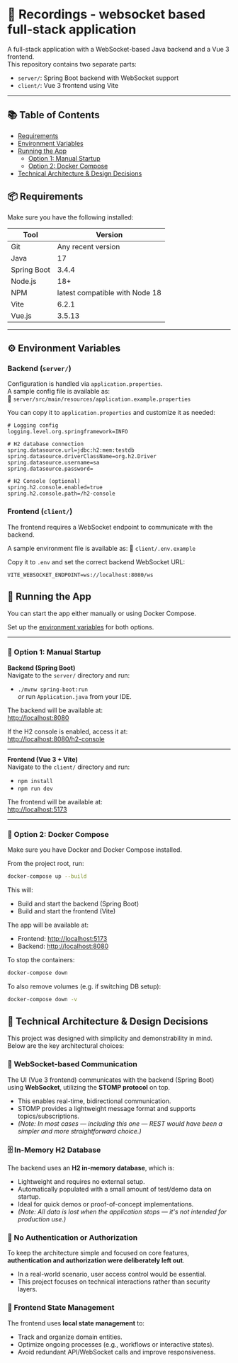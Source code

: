 # 🧩 Recordings - websocket based full-stack application

A full-stack application with a WebSocket-based Java backend and a Vue 3 frontend.  
This repository contains two separate parts:

- `server/`: Spring Boot backend with WebSocket support
- `client/`: Vue 3 frontend using Vite

---

## 📚 Table of Contents

- [Requirements](#-requirements)
- [Environment Variables](#-environment-variables)
- [Running the App](#-running-the-app)
  - [Option 1: Manual Startup](#-option-1-manual-startup)
  - [Option 2: Docker Compose](#-option-2-docker-compose)
- [Technical Architecture & Design Decisions](#-technical-architecture--design-decisions)

## 📦 Requirements

Make sure you have the following installed:

| Tool        | Version         |
|-------------|------------------|
| Git         | Any recent version |
| Java        | 17               |
| Spring Boot | 3.4.4            |
| Node.js     | 18+              |
| NPM         | latest compatible with Node 18 |
| Vite        | 6.2.1            |
| Vue.js      | 3.5.13           |

---

## ⚙️ Environment Variables

### Backend (`server/`)

Configuration is handled via `application.properties`.  
A sample config file is available as:  
📄 `server/src/main/resources/application.example.properties`

You can copy it to `application.properties` and customize it as needed:

```properties
# Logging config
logging.level.org.springframework=INFO

# H2 database connection
spring.datasource.url=jdbc:h2:mem:testdb
spring.datasource.driverClassName=org.h2.Driver
spring.datasource.username=sa
spring.datasource.password=

# H2 Console (optional)
spring.h2.console.enabled=true
spring.h2.console.path=/h2-console
```

### Frontend (`client/`)

The frontend requires a WebSocket endpoint to communicate with the backend.

A sample environment file is available as:
📄 `client/.env.example`

Copy it to `.env` and set the correct backend WebSocket URL:

```properties
VITE_WEBSOCKET_ENDPOINT=ws://localhost:8080/ws
```

## 🚀 Running the App

You can start the app either manually or using Docker Compose.

Set up the [environment variables](#-environment-variables) for both options.

---

### 🧭 Option 1: Manual Startup

**Backend (Spring Boot)**  
Navigate to the `server/` directory and run:

- `./mvnw spring-boot:run`  
  *or* run `Application.java` from your IDE.

The backend will be available at:  
[http://localhost:8080](http://localhost:8080)

If the H2 console is enabled, access it at:  
[http://localhost:8080/h2-console](http://localhost:8080/h2-console)

---

**Frontend (Vue 3 + Vite)**  
Navigate to the `client/` directory and run:

- `npm install`  
- `npm run dev`

The frontend will be available at:  
[http://localhost:5173](http://localhost:5173)

---

### 🐳 Option 2: Docker Compose

Make sure you have Docker and Docker Compose installed.

From the project root, run:
```bash
docker-compose up --build
```

This will:
- Build and start the backend (Spring Boot)
- Build and start the frontend (Vite)

The app will be available at:  
- Frontend: [http://localhost:5173](http://localhost:5173)  
- Backend: [http://localhost:8080](http://localhost:8080)

To stop the containers:  
```bash
docker-compose down
```

To also remove volumes (e.g. if switching DB setup):  
```bash
docker-compose down -v
```

## 🧱 Technical Architecture & Design Decisions

This project was designed with simplicity and demonstrability in mind. Below are the key architectural choices:

### 🔌 WebSocket-based Communication

The UI (Vue 3 frontend) communicates with the backend (Spring Boot) using **WebSocket**, utilizing the **STOMP protocol** on top.

- This enables real-time, bidirectional communication.
- STOMP provides a lightweight message format and supports topics/subscriptions.
- _(Note: In most cases — including this one — REST would have been a simpler and more straightforward choice.)_

### 🗄️ In-Memory H2 Database

The backend uses an **H2 in-memory database**, which is:

- Lightweight and requires no external setup.
- Automatically populated with a small amount of test/demo data on startup.
- Ideal for quick demos or proof-of-concept implementations.
- _(Note: All data is lost when the application stops — it's not intended for production use.)_

### 🔐 No Authentication or Authorization

To keep the architecture simple and focused on core features, **authentication and authorization were deliberately left out**.

- In a real-world scenario, user access control would be essential.
- This project focuses on technical interactions rather than security layers.

### 🧠 Frontend State Management

The frontend uses **local state management** to:

- Track and organize domain entities.
- Optimize ongoing processes (e.g., workflows or interactive states).
- Avoid redundant API/WebSocket calls and improve responsiveness.